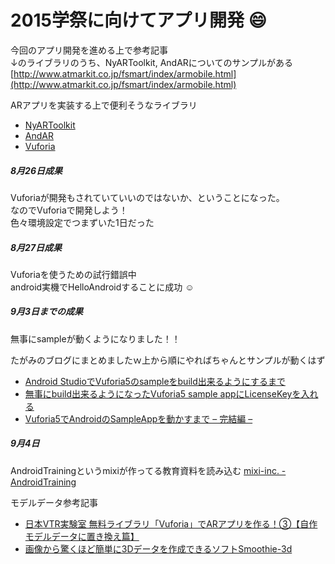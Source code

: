 # 2015学祭に向けてアプリ開発 :smile:

今回のアプリ開発を進める上で参考記事  
↓のライブラリのうち、NyARToolkit, AndARについてのサンプルがある  
[http://www.atmarkit.co.jp/fsmart/index/armobile.html](http://www.atmarkit.co.jp/fsmart/index/armobile.html)

ARアプリを実装する上で便利そうなライブラリ
- [NyARToolkit](http://nyatla.jp/nyartoolkit/wp/)
- [AndAR](https://code.google.com/p/andar/) 
- [Vuforia](https://developer.vuforia.com/) 


##### 8月26日成果  
Vuforiaが開発もされていていいのではないか、ということになった。  
なのでVuforiaで開発しよう！  
色々環境設定でつまずいた1日だった  

##### 8月27日成果
Vuforiaを使うための試行錯誤中  
android実機でHelloAndroidすることに成功 :relaxed:  

##### 9月3日までの成果
無事にsampleが動くようになりました！！

たがみのブログにまとめましたｗ上から順にやればちゃんとサンプルが動くはず
- [Android StudioでVuforia5のsampleをbuild出来るようにするまで](http://tagamidaiki.com/android-studio-vuforia-sample-build/)
- [無事にbuild出来るようになったVuforia5 sample appにLicenseKeyを入れる](http://tagamidaiki.com/how-to-insert-licensekey-into-vuforia5-sample-app/)
- [Vuforia5でAndroidのSampleAppを動かすまで – 完結編 –](http://tagamidaiki.com/the-end-of-vuforia5-sample-apps-road/)

##### 9月4日
AndroidTrainingというmixiが作ってる教育資料を読み込む
[mixi-inc. - AndroidTraining](https://github.com/mixi-inc/AndroidTraining)

モデルデータ参考記事
- [日本VTR実験室 無料ライブラリ「Vuforia」でARアプリを作る！③【自作モデルデータに置き換え篇】](http://nvtrlab.jp/column/1-3)
- [画像から驚くほど簡単に3Dデータを作成できるソフトSmoothie-3d](http://i-maker.jp/smoothie-3d-6787.html)
